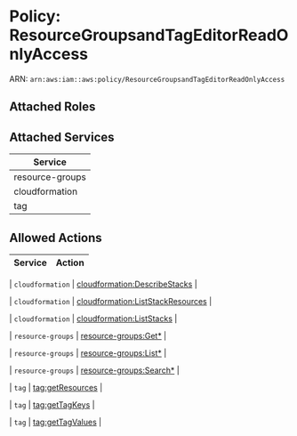 # Policy: ResourceGroupsandTagEditorReadOnlyAccess

ARN: `arn:aws:iam::aws:policy/ResourceGroupsandTagEditorReadOnlyAccess`

## Attached Roles

## Attached Services

| Service |
|---------|
| resource-groups |
| cloudformation |
| tag |

## Allowed Actions

| Service | Action |
|:-------:|--------|

| `cloudformation` | [cloudformation:DescribeStacks](../actions.md#cloudformation:describestacks) |

| `cloudformation` | [cloudformation:ListStackResources](../actions.md#cloudformation:liststackresources) |

| `cloudformation` | [cloudformation:ListStacks](../actions.md#cloudformation:liststacks) |

| `resource-groups` | [resource-groups:Get*](../actions.md#resource-groups:getall) |

| `resource-groups` | [resource-groups:List*](../actions.md#resource-groups:listall) |

| `resource-groups` | [resource-groups:Search*](../actions.md#resource-groups:searchall) |

| `tag` | [tag:getResources](../actions.md#tag:getresources) |

| `tag` | [tag:getTagKeys](../actions.md#tag:gettagkeys) |

| `tag` | [tag:getTagValues](../actions.md#tag:gettagvalues) |

